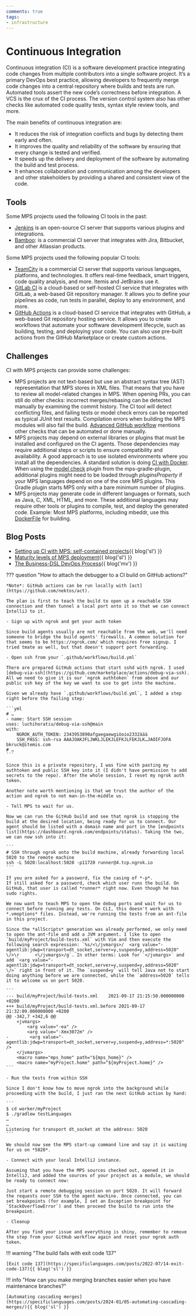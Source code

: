 ```yaml
---
comments: true
tags:
- infrastructure
---
```


# Continuous Integration

Continuous integration (CI) is a software development practice integrating code changes from multiple contributors into a single software project. It’s a primary DevOps best practice, allowing developers to frequently merge code changes into a central repository where builds and tests are run. Automated tools assert the new code’s correctness before integration. A VCS is the crux of the CI process. The version control system also has other checks like automated code quality tests, syntax style review tools, and more.

The main benefits of continuous integration are:

- It reduces the risk of integration conflicts and bugs by detecting them early and often.
- It improves the quality and reliability of the software by ensuring that every change is tested and verified.
- It speeds up the delivery and deployment of the software by automating the build and test process.
- It enhances collaboration and communication among the developers and other stakeholders by providing a shared and consistent view of the code.

## Tools

Some MPS projects used the following CI tools in the past:

- [Jenkins](https://www.jenkins.io/) is an open-source CI server that supports various plugins and integrations.
- [Bamboo](https://www.atlassian.com/de/software/bamboo): is a commercial CI server that integrates with Jira, Bitbucket, and other Atlassian products.

Some MPS projects used the following popular CI tools:

- [TeamCity](https://www.jetbrains.com/teamcity/) is a commercial CI server that supports various languages, platforms, and technologies. It offers real-time feedback, smart triggers, code quality analysis, and more. Itemis and JetBrains use it.
- [GitLab CI](https://about.gitlab.com/stages-devops-lifecycle/continuous-integration/) is a cloud-based or self-hosted CI service that integrates with GitLab, a web-based Git repository manager. It allows you to define your pipelines as code, run tests in parallel, deploy to any environment, and more.
- [GitHub Actions](https://github.com/features/actions) is a cloud-based CI service that integrates with GitHub, a web-based Git repository hosting service. It allows you to create workflows that automate your software development lifecycle, such as building, testing, and deploying your code. You can also use pre-built actions from the GitHub Marketplace or create custom actions.

## Challenges

CI with MPS projects can provide some challenges:

- MPS projects are not text-based but use an abstract syntax tree (AST) representation that MPS stores in XML files. That means that you have to review all model-related changes in MPS. When opening PRs, you can still do other checks: incorrect merges/rebasing can be detected manually by examining the commit history. The CI tool will detect conflicting files, and failing tests or model check errors can be reported as typical JUnit test results. Compilation errors when building the MPS modules will also fail the build. [Advanced GitHub workflow](advanced_github_workflow.md) mentions other checks that can be automated or done manually.
- MPS projects may depend on external libraries or plugins that must be installed and configured on the CI agents. Those dependencies may require additional steps or scripts to ensure compatibility and availability. A good approach is to use isolated environments where you install all the dependencies. A standard solution is doing [CI with Docker](https://docs.docker.com/build/ci/). When using the [model check](https://github.com/mbeddr/mps-gradle-plugin/tree/v1.x#model-check) plugin from the mps-gradle-plugin, additional plugins might need to be loaded through *pluginsProperty* if your MPS languages depend on one of the core MPS plugins. This Gradle plugin starts MPS only with a bare minimum number of plugins.
- MPS projects may generate code in different languages or formats, such as Java, C, XML, HTML, and more. These additional languages may require other tools or plugins to compile, test, and deploy the generated code. Example: Most MPS platforms, including mbeddr, use this [DockerFile](https://github.com/mbeddr/mbeddr.build.docker/blob/master/Dockerfile) for building.

## Blog Posts

- [Setting up CI with MPS: self-contained projects](https://specificlanguages.com/posts/2022-03/25-simplest-ci-scenario-with-mps-self-contained-projects/){{ blog('sl') }}
- [Maturity levels of MPS deployment](https://specificlanguages.com/posts/2022-04/14-maturity-levels-of-mps-deployment/){{ blog('sl') }}
- [The Business-DSL DevOps Process](https://markusvoelter.medium.com/the-business-dsl-devops-process-fb5531bf1f50){{ blog('mv') }}

??? question "How to attach the debugger to a CI build on GitHub actions?"

    *Note*: GitHub actions can be run locally with [act](https://github.com/nektos/act).

    The plan is first to teach the build to open up a reachable SSH connection and then tunnel a local port onto it so that we can connect IntelliJ to it.

    - Sign up with ngrok and get your auth token

    Since build agents usually are not reachable from the web, we'll need someone to bridge the build agents' firewalls. A common solution for that seems to be https://ngrok.com/ which requires free signup. I tried tmate as well, but that doesn't support port forwarding.

    - Open ssh from your `.github/workflows/build.yml`

    There are prepared GitHub actions that start sshd with ngrok. I used [debug-via-ssh](https://github.com/marketplace/actions/debug-via-ssh). All we need to give it is our `ngrok authtoken` from above and our public ssh key of the key we want to use to get into the machine.

    Given we already have `.github/workflows/build.yml`, I added a step right before the failing step:

    ```yml
    # …
    - name: Start SSH session
    uses: luchihoratiu/debug-via-ssh@main
    with:
        NGROK_AUTH_TOKEN: 2343953890afgaegaewgiöoio2332äää
        SSH_PASS: ssh-rsa AAAJOAKJFLJWKLJLEKJLEFKJLFEKJLK…JAOIFJOFA bkruck@itemis.com
    # …
    ```

    Since this is a private repository, I was fine with pasting my authtoken and public SSH key into it (I didn't have permission to add secrets to the repo). After the whole session, I reset my ngrok auth token.

    Another note worth mentioning is that we trust the author of the action and ngrok to not man-in-the-middle us.

    - Tell MPS to wait for us.

    Now we can run the GitHub build and see that ngrok is stopping the build at the desired location, being ready for us to connect. Our agent should be listed with a domain name and port in the [endpoints list](https://dashboard.ngrok.com/endpoints/status). Taking the two, we can now ssh into it:

    ```
    # SSH through ngrok onto the build machine, already forwarding local 5020 to the remote machine
    ssh -L 5020:localhost:5020 -p11720 runner@4.tcp.ngrok.io
    ```

    If you are asked for a password, fix the casing of *-p*.
    If still asked for a password, check which user runs the build. On GitHub, that user is called *runner* right now. Even though he has sudo rights.

    We now want to teach MPS to open the debug ports and wait for us to connect before running any tests. On CLI, this doesn't work with *.vmoptions* files. Instead, we're running the tests from an ant-file in this project.

    Since the *allScripts* generation was already performed, we only need to open the ant-file and add a JVM argument. I like to open `build/myProject/build-tests.xml` with Vim and then execute the following search expression: `%s/<\/jvmargs>/  <arg value="-agentlib:jdwp=transport=dt_socket,server=y,suspend=y,address=5020" \/>\r      <\/jvmargs>/g`. In other terms: Look for `</jvmargs>` and add `<arg value="-agentlib:jdwp=transport=dt_socket,server=y,suspend=y,address=5020" \/>` right in front of it. The `suspend=y` will tell Java not to start doing anything before we are connected, while the `address=5020` tells it to welcome us on port 5020.

    ```
    --- build/myProject/build-tests.xml    2021-09-17 21:15:50.000000000 +0200
    +++ build/myProject/build-tests.xml.before 2021-09-17 21:32:09.000000000 +0200
    @@ -342,7 +342,6 @@
        <jvmargs>
            <arg value="-ea" />
            <arg value="-Xmx3072m" />
    -        <arg value="-agentlib:jdwp=transport=dt_socket,server=y,suspend=y,address=*:5020" />
        </jvmargs>
        <macro name="mps_home" path="${mps_home}" />
        <macro name="myProject.home" path="${myProject.home}" />
    ```

    - Run the tests from within SSH

    Since I don't know how to move ngrok into the background while proceeding with the build, I just ran the next GitHub action by hand:

    ```
    $ cd worker/myProject
    $ ./gradlew testLanguages
    …
    …
    Listening for transport dt_socket at the address: 5020
    ```

    We should now see the MPS start-up command line and say it is waiting for us on *5020*.

    - Connect with your local IntelliJ instance.

    Assuming that you have the MPS sources checked out, opened it in IntelliJ, and added the sources of your project as a module, we should be ready to connect now:

    Just start a remote debugging session on port 5020. It will forward the requests over SSH to the agent machine. Once connected, you can set breakpoints (for example, I set an Exception breakpoint for `StackOverflowError`) and then proceed the build to run into the breakpoint.

    - Cleanup

    After you find your issue and everything is shiny, remember to remove the step from your GitHub workflow again and reset your ngrok auth token.

!!! warning "The build fails with exit code 137"

    [Exit code 137](https://specificlanguages.com/posts/2022-07/14-exit-code-137){{ blog('sl') }}

!!! info "How can you make merging branches easier when you have maintenance branches?"

    [Automating cascading merges](https://specificlanguages.com/posts/2024-01/05-automating-cascading-merges/){{ blog('sl') }}

